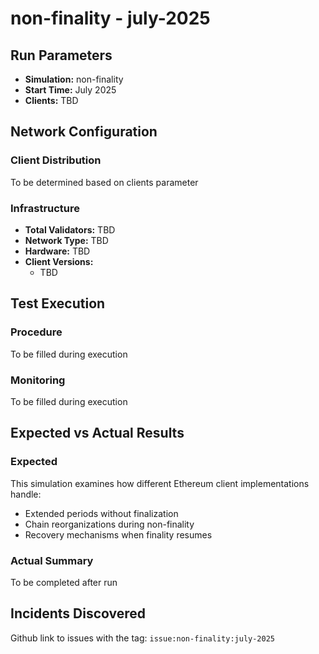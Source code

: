 # non-finality - july-2025

## Run Parameters

- **Simulation:** non-finality
- **Start Time:** July 2025
- **Clients:** TBD

## Network Configuration

### Client Distribution
To be determined based on clients parameter

### Infrastructure
- **Total Validators:** TBD
- **Network Type:** TBD
- **Hardware:** TBD
- **Client Versions:**
  - TBD

## Test Execution

### Procedure
To be filled during execution

### Monitoring
To be filled during execution

## Expected vs Actual Results

### Expected
This simulation examines how different Ethereum client implementations handle:
- Extended periods without finalization
- Chain reorganizations during non-finality
- Recovery mechanisms when finality resumes

### Actual Summary
To be completed after run

## Incidents Discovered

Github link to issues with the tag: `issue:non-finality:july-2025`